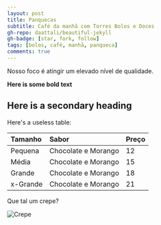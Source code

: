 ```yaml
---
layout: post
title: Panquecas
subtitle: Café da manhã com Torres Bolos e Doces
gh-repo: daattali/beautiful-jekyll
gh-badge: [star, fork, follow]
tags: [bolos, café, manhã, panqueca]
comments: true
---
```


Nosso foco é atingir um elevado nível de qualidade. 

**Here is some bold text**

## Here is a secondary heading

Here's a useless table:

| Tamanho | Sabor | Preço |
| :------ |:--- | :--- |
| Pequena | Chocolate e Morango | 12 |
| Média | Chocolate e Morango | 15 |
| Grande | Chocolate e Morango | 18 |
| x-Grande | Chocolate e Morango | 21 |

Que tal um crepe?

![Crepe](https://s3-media3.fl.yelpcdn.com/bphoto/cQ1Yoa75m2yUFFbY2xwuqw/348s.jpg)

